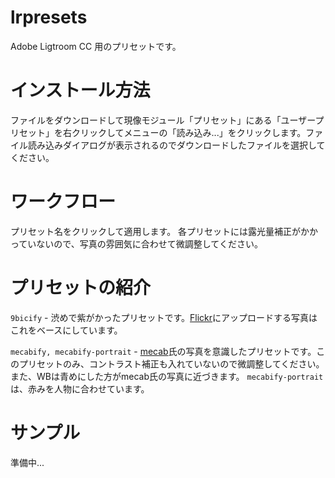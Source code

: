 # lrpresets

Adobe Ligtroom CC 用のプリセットです。

# インストール方法
ファイルをダウンロードして現像モジュール「プリセット」にある「ユーザープリセット」を右クリックしてメニューの「読み込み...」をクリックします。ファイル読み込みダイアログが表示されるのでダウンロードしたファイルを選択してください。

# ワークフロー
プリセット名をクリックして適用します。
各プリセットには露光量補正がかかっていないので、写真の雰囲気に合わせて微調整してください。

# プリセットの紹介
`9bicify` - 渋めで紫がかったプリセットです。[Flickr](https://www.flickr.com/photos/9bic/)にアップロードする写真はこれをベースにしています。

`mecabify, mecabify-portrait` - [mecab](https://www.flickr.com/photos/mecab/)氏の写真を意識したプリセットです。このプリセットのみ、コントラスト補正も入れていないので微調整してください。また、WBは青めにした方がmecab氏の写真に近づきます。
`mecabify-portrait`は、赤みを人物に合わせています。

# サンプル
準備中...
